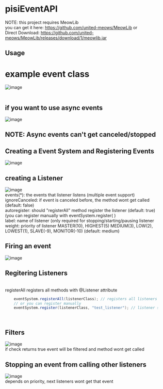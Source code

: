 # pisiEventAPI
NOTE: this project requires MeowLib<br>
you can get it here: https://github.com/united-meows/MeowLib or<br>
Direct Download: https://github.com/united-meows/MeowLib/releases/download/1/meowlib.jar
<br>
## Usage
# example event class<br>
![image](https://user-images.githubusercontent.com/47327665/114080692-57d45300-98b4-11eb-8a09-b6732401278b.png)
<br>
<br>
## if you want to use async events<br>
![image](https://user-images.githubusercontent.com/47327665/114080809-7b979900-98b4-11eb-923d-4bcf3a3240c8.png)
## NOTE: Async events can't get canceled/stopped
## Creating a Event System and Registering Events
![image](https://user-images.githubusercontent.com/47327665/114081126-da5d1280-98b4-11eb-8a98-ea1631beffff.png)
## creating a Listener
![image](https://user-images.githubusercontent.com/47327665/114081768-a3d3c780-98b5-11eb-8c61-47abfba37ac6.png)
<br>
events(*): the events that listener listens (multiple event support)
<br>
ignoreCanceled: if event is canceled before, the method wont get called (default: false)
<br>
autoregister: should "registerAll" method register the listener (default: true) (you can register manually with eventSystem.register( )
<br>
label: name of listener (only required for stopping/starting/pausing listener
<br>
weight: priority of listener  MASTER(10), HIGHEST(5) MEDIUM(3), LOW(2), LOWEST(1), SLAVE(-9), MONITOR(-10) (default: medium)
<br>
## Firing an event
![image](https://user-images.githubusercontent.com/47327665/114085964-b8ff2500-98ba-11eb-8fb2-3d369a9beac8.png)

## Regitering Listeners
<br>
registerAll registers all methods with @Listener attribute <br>

```java
    eventSystem.registerAll(listenerClass); // registers all listeners in a class
    // or you can register manually
    eventSystem.register(listenerClass, "test_listener"); // listener should have a label
```
<br>

## Filters
![image](https://user-images.githubusercontent.com/47327665/114083350-856ecb80-98b7-11eb-98a7-f54dcf94766f.png)
<br>
if check returns true event will be filtered and method wont get called

## Stopping an event from calling other listeners
![image](https://user-images.githubusercontent.com/47327665/114084476-e34fe300-98b8-11eb-9beb-dad69bf20f92.png)
<br>
depends on priority, next listeners wont get that event

